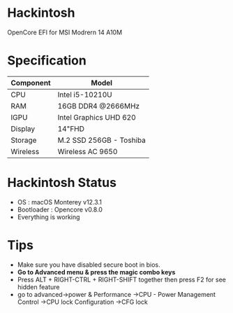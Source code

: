 # Hackintosh
OpenCore EFI for MSI Modrern 14 A10M

# Specification
| **Component** | **Model** |
| ------------- | --------- |
| CPU | Intel i5-10210U |
| RAM | 16GB DDR4 @2666MHz |
| IGPU | Intel Graphics UHD 620	|
| Display | 14"FHD |
| Storage | M.2 SSD 256GB - Toshiba |
| Wireless | Wireless AC 9650 |

# Hackintosh Status
- OS : macOS Monterey v12.3.1
- Bootloader : Opencore v0.8.0
- Everything is working

# Tips
- Make sure you have disabled secure boot in bios.
- **Go to Advanced menu & press the magic combo keys**
- Press ALT + RIGHT-CTRL + RIGHT-SHIFT together then press F2 for see hidden feature
- go to advanced->power & Performance ->CPU - Power Management Control ->CPU lock Configuration ->CFG lock
